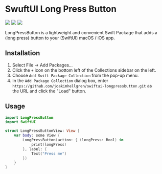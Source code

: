 <h1>SwuftUI Long Press Button</h1>

<p>
    <img src="https://img.shields.io/badge/iOS-14.0+-blue.svg" />
    <img src="https://img.shields.io/badge/macOS-11.0+-orange.svg" />
    <img src="https://img.shields.io/badge/-SwiftUI-red.svg" />
</p>

LongPressButton is a lightweight and convenient Swift Package that adds a (long press) button to your (SwiftUI) macOS / iOS app. 

## Installation

1. Select File -> Add Packages...
2. Click the `+` icon on the bottom left of the Collections sidebar on the left.
3. Choose `Add Swift Package Collection` from the pop-up menu.
4. In the `Add Package Collection` dialog box, enter `https://github.com/joakimhellgren/swiftui-longpressbutton.git` as the URL and click the "Load" button.

## Usage


```swift
import LongPressButton
import SwiftUI

struct LongPressButtonView: View {
    var body: some View {
        LongPressButton(action: { (longPress: Bool) in
            print(longPress)
        }, label: {
            Text("Press me")
        })
    }
}
```

